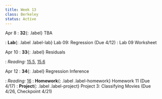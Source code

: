 ```yaml
---
title: Week 13
class: Berkeley
status: Active
---
```

Apr 8
: **32**{: .label} TBA
 <!-- : [Slides](#) &#8226; [Demos](#) &#8226; [Blank Demos](#) -->
: **Lab**{: .label .label-lab} Lab 09: Regression (Due 4/12)
 : Lab 09 Worksheet

Apr 10
: **33**{: .label} Residuals
 <!-- : [Slides](#) &#8226; [Demos](#) &#8226; [Blank Demos](#) -->
: *Reading:* [15.5](https://inferentialthinking.com/chapters/15/5/Visual_Diagnostics.html), [15.6](https://inferentialthinking.com/chapters/15/6/Numerical_Diagnostics.html)

Apr 12
: **34**{: .label} Regression Inference
 <!-- : [Slides](#) &#8226; [Demos](#) &#8226; [Blank Demos](#) -->
: *Reading:* [16](https://inferentialthinking.com/chapters/16/Inference_for_Regression.html)
: **Homework**{: .label .label-homework} Homework 11 (Due 4/17)
: **Project**{: .label .label-project} Project 3: Classifying Movies (Due 4/26, Checkpoint 4/21)